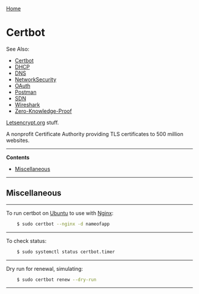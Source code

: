 [Home](Readme.md)
# Certbot

See Also:

  - [Certbot](Certbot.md)
  - [DHCP](DHCP.md)
  - [DNS](DNS.md)
  - [NetworkSecurity](NetworkSecurity.md)
  - [OAuth](OAuth.md)
  - [Postman](Postman.md)
  - [SDN](SDN.md)
  - [Wireshark](Wireshark.md)
  - [Zero-Knowledge-Proof](ZNP.md)

[Letsencrypt.org](http://letsencrypt.org) stuff.

A nonprofit Certificate Authority providing TLS certificates to 500 million websites.

---

**Contents**

- [Miscellaneous](Certbot.md#miscellaneous)

---

## Miscellaneous

---

To run certbot on [Ubuntu](Ubuntu.md) to use with [Nginx](Nginx.md):

```bash
    $ sudo certbot --nginx -d nameofapp
```

---

To check status:

```bash
    $ sudo systemctl status certbot.timer
```

---

Dry run for renewal, simulating:

```bash
    $ sudo certbot renew --dry-run
```

---
